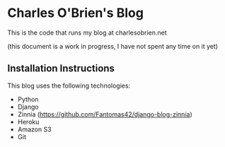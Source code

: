 Charles O'Brien's Blog
======================

This is the code that runs my blog at charlesobrien.net

(this document is a work in progress, I have not spent any time on it yet)

Installation Instructions
-------------------------

This blog uses the following technologies:
- Python
- Django
- Zinnia (https://github.com/Fantomas42/django-blog-zinnia)
- Heroku
- Amazon S3
- Git

